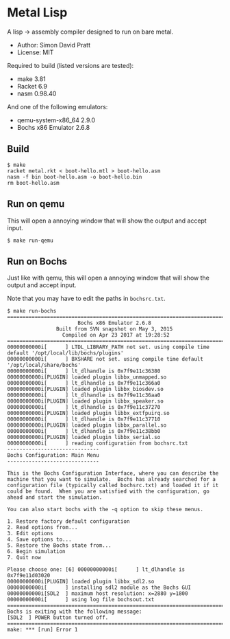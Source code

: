 Metal Lisp
==========

A lisp -> assembly compiler designed to run on bare metal.

* Author:  Simon David Pratt
* License: MIT

Required to build (listed versions are tested):

* make 3.81
* Racket 6.9
* nasm 0.98.40

And one of the following emulators:

* qemu-system-x86_64 2.9.0
* Bochs x86 Emulator 2.6.8

Build
-----

```
$ make
racket metal.rkt < boot-hello.mtl > boot-hello.asm
nasm -f bin boot-hello.asm -o boot-hello.bin
rm boot-hello.asm
```

Run on qemu
-----------

This will open a annoying window that will show the output and accept
input.

```
$ make run-qemu
```

Run on Bochs
------------

Just like with qemu, this will open a annoying window that will show
the output and accept input.

Note that you may have to edit the paths in `bochsrc.txt`.

```
$ make run-bochs
========================================================================
                       Bochs x86 Emulator 2.6.8
                Built from SVN snapshot on May 3, 2015
                  Compiled on Apr 23 2017 at 19:28:52
========================================================================
00000000000i[      ] LTDL_LIBRARY_PATH not set. using compile time default '/opt/local/lib/bochs/plugins'
00000000000i[      ] BXSHARE not set. using compile time default '/opt/local/share/bochs'
00000000000i[      ] lt_dlhandle is 0x7f9e11c36380
00000000000i[PLUGIN] loaded plugin libbx_unmapped.so
00000000000i[      ] lt_dlhandle is 0x7f9e11c366a0
00000000000i[PLUGIN] loaded plugin libbx_biosdev.so
00000000000i[      ] lt_dlhandle is 0x7f9e11c36aa0
00000000000i[PLUGIN] loaded plugin libbx_speaker.so
00000000000i[      ] lt_dlhandle is 0x7f9e11c37270
00000000000i[PLUGIN] loaded plugin libbx_extfpuirq.so
00000000000i[      ] lt_dlhandle is 0x7f9e11c37710
00000000000i[PLUGIN] loaded plugin libbx_parallel.so
00000000000i[      ] lt_dlhandle is 0x7f9e11c38bb0
00000000000i[PLUGIN] loaded plugin libbx_serial.so
00000000000i[      ] reading configuration from bochsrc.txt
------------------------------
Bochs Configuration: Main Menu
------------------------------

This is the Bochs Configuration Interface, where you can describe the
machine that you want to simulate.  Bochs has already searched for a
configuration file (typically called bochsrc.txt) and loaded it if it
could be found.  When you are satisfied with the configuration, go
ahead and start the simulation.

You can also start bochs with the -q option to skip these menus.

1. Restore factory default configuration
2. Read options from...
3. Edit options
4. Save options to...
5. Restore the Bochs state from...
6. Begin simulation
7. Quit now

Please choose one: [6] 00000000000i[      ] lt_dlhandle is 0x7f9e11d03020
00000000000i[PLUGIN] loaded plugin libbx_sdl2.so
00000000000i[      ] installing sdl2 module as the Bochs GUI
00000000000i[SDL2  ] maximum host resolution: x=2880 y=1800
00000000000i[      ] using log file bochsout.txt
========================================================================
Bochs is exiting with the following message:
[SDL2  ] POWER button turned off.
========================================================================
make: *** [run] Error 1
```
